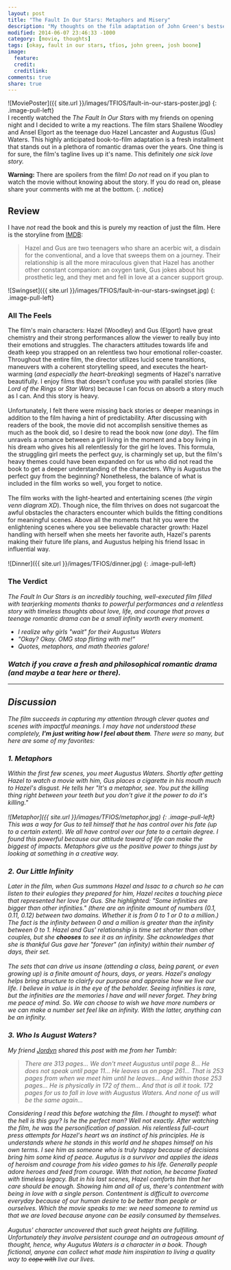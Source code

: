 ```yaml
---
layout: post
title: "The Fault In Our Stars: Metaphors and Misery"
description: "My thoughts on the film adaptation of John Green's bestseller."
modified: 2014-06-07 23:46:33 -1000
category: [movie, thoughts]
tags: [okay, fault in our stars, tfios, john green, josh boone]
image:
  feature: 
  credit: 
  creditlink: 
comments: true
share: true
---
```

<!-- Table of Contents
<section id="table-of-contents" class ="toc">
  <header>
    <h3>Contents</h3>
  </header>
<div id="drawer" markdown="1">
*  Auto generated table of contents
{:toc}
</div>
</section> 
-->

![MoviePoster]({{ site.url }}/images/TFIOS/fault-in-our-stars-poster.jpg)
{: .image-pull-left}
<br>
I recently watched the *The Fault In Our Stars* with my friends on opening night and I decided to write a my reactions. The film stars Shailene Woodley and Ansel Elgort as the teenage duo Hazel Lancaster and Augustus (Gus) Waters. This highly anticipated book-to-film adaptation is a fresh installment that stands out in a plethora of romantic dramas over the years. One thing is for sure, the film's tagline lives up it's name. This definitely *one sick love story.*


**Warning:** There are spoilers from the film! *Do not* read on if you plan to watch the movie without knowing about the story. If you do read on, please share your comments with me at the bottom.
{: .notice}

## Review 

I have *not* read the book and this is purely my reaction of just the film. Here is the storyline from [IMDB](http://www.imdb.com/title/tt2582846/):

> Hazel and Gus are two teenagers who share an acerbic wit, a disdain for the conventional, and a love that sweeps them on a journey. Their relationship is all the more miraculous given that Hazel has another other constant companion: an oxygen tank, Gus jokes about his prosthetic leg, and they met and fell in love at a cancer support group.

![Swingset]({{ site.url }}/images/TFIOS/fault-in-our-stars-swingset.jpg)
{: .image-pull-left}

### All The Feels

The film's main characters: Hazel (Woodley) and Gus (Elgort) have great chemistry and their strong performances allow the viewer to really buy into their emotions and struggles. The characters attitudes towards life and death keep you strapped on an relentless two hour emotional roller-coaster. Throughout the entire film, the director utilizes lucid scene transitions, maneuvers with a coherent storytelling speed,  and executes the heart-warming (*and especially the heart-breaking*) segments of Hazel's narrative beautifully. I enjoy films that doesn't confuse you with parallel stories (like *Lord of the Rings* or *Star Wars*) because I can focus on absorb a story much as I can. And this story is heavy. 
<br><br>
Unfortunately, I felt there were missing back stories or deeper meanings in addition to the film having a hint of predictability. After discussing with readers of the book, the movie did not accomplish sensitive themes as much as the book did, so I desire to read the book now (*one day*). The film unravels a romance between a girl living in the moment and a boy living in his dream who gives his all relentlessly for the girl he loves. This formula, the struggling girl meets the perfect guy, is charmingly set up, but the film's heavy themes could have been expanded on for us who did not read the book to get a deeper understanding of the characters. Why is Augustus the perfect guy from the beginning? Nonetheless, the balance of what is included in the film works so well, you forget to notice.
<br><br>
The film works with the light-hearted and entertaining scenes (*the virgin venn diagram XD*). Though nice, the film thrives on does not sugarcoat the awful obstacles the characters encounter which builds the fitting conditions for meaningful scenes. Above all the moments that hit you were the enlightening scenes where you see believable character growth: Hazel handling with herself when she meets her favorite auth, Hazel's parents making their future life plans, and Augustus helping his friend Issac in influential way.
<br><br>
![Dinner]({{ site.url }}/images/TFIOS/dinner.jpg)
{: .image-pull-left}

### The Verdict

<i> The Fault In Our Stars is an incredibly touching,  well-executed film filled with tearjerking moments thanks to powerful performances and a relentless story with timeless thoughts about love, life, and courage that proves a teenage romantic drama can be a small infinity worth every moment.

* I realize why girls "wait" for their Augustus Waters 
* "Okay? Okay. OMG stop flirting with me!" 
* Quotes, metaphors, and math theories galore!

### Watch if you crave a fresh and philosophical romantic drama (and maybe a tear here or there).

---

## Discussion

The film succeeds in capturing my attention through clever quotes and scenes with impactful meanings. I may have not understood these completely, **I'm just writing how I feel about them**. There were so many, but here are some of my favorites:

### 1. Metaphors
Within the first few scenes, you meet Augustus Waters. Shortly after getting Hazel to watch a movie with him, Gus places a cigarette in his mouth much to Hazel's disgust. He tells her *"It's a metaphor, see. You put the killing thing right between your teeth but you don't give it the power to do it's killing."*
<br><br>
![Metaphor]({{ site.url }}/images/TFIOS/metaphor.jpg)
{: .image-pull-left}
<br>
This was a way for Gus to tell himself that he has control over his fate (up to a certain extent). We all have control over our fate to a certain degree. I found this powerful because our attitude toward of life can make the biggest of impacts. Metaphors give us the positive power to things just by looking at something in a creative way.

### 2. Our Little Infinity

Later in the film, when Gus summons Hazel and Issac to a church so he can listen to their eulogies they prepared for him, Hazel recites a touching piece that represented her love for Gus. She highlighted: *"Some infinities are bigger than other infinities."* (there are an infinite amount of numbers (0.1, 0.11, 0.12) between two domains. Whether it is from 0 to 1 or 0 to a million.) The fact is the infinity between 0 and a million is greater than the infinity between  0 to 1. Hazel and Gus' relationship is time set shorter than other couples, but she **chooses** to see it as an infinity. She acknowledges that she is thankful Gus gave her "forever" (an infinity) within their number of days, their set.
<br><br>
The sets that can drive us insane *(attending a class, being parent, or even growing up)* is a finite amount of hours, days, or years. Hazel's analogy helps bring structure to *clairfy our purpose* and *appraise how we live our life*. I believe in value is in the eye of the beholder. Seeing infinities is rare, but the infinities are the memories I have and will never forget. They bring me peace of mind. So. We can choose to wish we have more numbers or we can make a number set feel like an infinity. With the latter, anything can be an infinity.

### 3. Who Is August Waters?

My friend [Jordyn](http://jordynchung.tumblr.com) shared this post with me from her Tumblr:

> There are 313 pages... We don't meet Augustus until page 8... He does not speak until page 11... He leaves us on page 261... That is 253 pages from when we meet him until he leaves... And within those 253 pages... He is physically in 172 of them... And that is all it took. 172 pages for us to fall in love with Augustus Waters. And none of us will be the same again...

Considering I read this before watching the film. I thought to myself: *what* the hell is this guy? Is he the *perfect* man? Well not exactly. After watching the film, he was the personification of passion. His relentless full-court press attempts for Hazel's heart ws an instinct of his principles. He is understands where he stands in this world and he shapes himself on his own terms. I see him as someone who is truly happy because of decisions bring him some kind of peace. Augutus is a survivor and applies the ideas of heroism and courage from his video games to his life. Generally people adore heroes and feed from courage. With that notion, he became fixated with timeless legacy. But in his last scenes, Hazel comforts him that her care should be enough. Showing him and all of us, there's contentment with being in love with a single person. Contentment is difficult to overcome everyday because of our human desire to be better than people or ourselves. Which the movie speaks to me: we need someone to remind us that we are loved because anyone can be easily consumed by themselves.
<br><br>
Augutus' character uncovered that such great heights are fulfilling. Unfortunately they involve persistent courage and an outrageous amount of thought, hence, why Augutus Waters is a character in a book. Though fictional, anyone can collect what made him inspiration to living a quality way to <strike>cope with</strike> live our lives.

